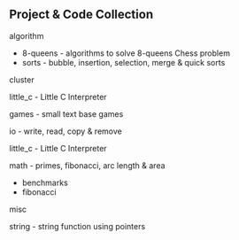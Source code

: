 ## Project & Code Collection

algorithm
* 8-queens  - algorithms to solve 8-queens Chess problem
* sorts     - bubble, insertion, selection, merge & quick sorts

cluster

little_c    - Little C Interpreter

games       - small text base games

io          - write, read, copy & remove

little_c    - Little C Interpreter

math        - primes, fibonacci, arc length & area
* benchmarks
* fibonacci

misc

string      - string function using pointers
